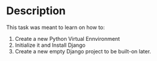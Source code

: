 # Description

This task was meant to learn on how to:
1. Create a new Python Virtual Ennvironment
2. Initialize it and Install Django
3. Create a new empty Django project to be built-on later.


